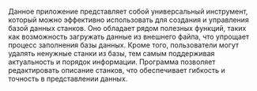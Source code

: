 Данное приложение представляет собой универсальный инструмент, который можно эффективно использовать для создания и управления базой данных станков. Оно обладает рядом полезных функций, таких как возможность загружать данные из внешнего файла, что упрощает процесс заполнения базы данных. Кроме того, пользователи могут удалять ненужные станки из базы, тем самым поддерживая актуальность и порядок информации.
Программа позволяет редактировать описание станков, что обеспечивает гибкость и точность в представлении данных.
